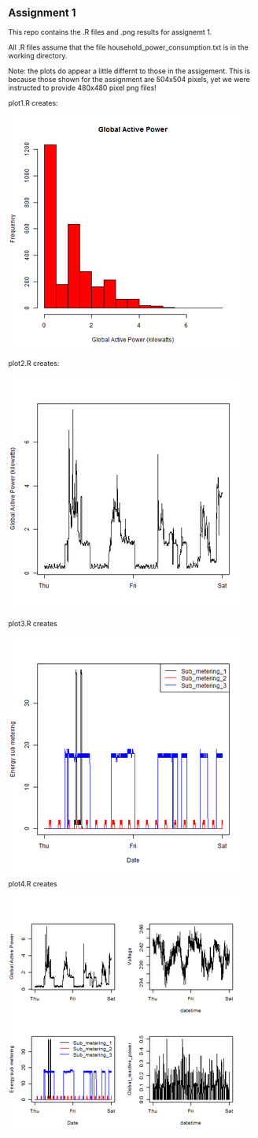 ## Assignment 1

This repo contains the .R files and .png results for assignemt 1.

All .R files assume that the file household_power_consumption.txt is in the working directory.

Note: the plots do appear a little differnt to those in the assigement.  This is because those shown for the assignment are 504x504 pixels, yet we were instructed to provide 480x480 pixel png files!

plot1.R creates:

![plot1](./plot1.png "Plot 1")

plot2.R creates:

![plot2](./plot2.png)

plot3.R creates

![plot3](./plot3.png)

plot4.R creates

![plot4](./plot4.png)

